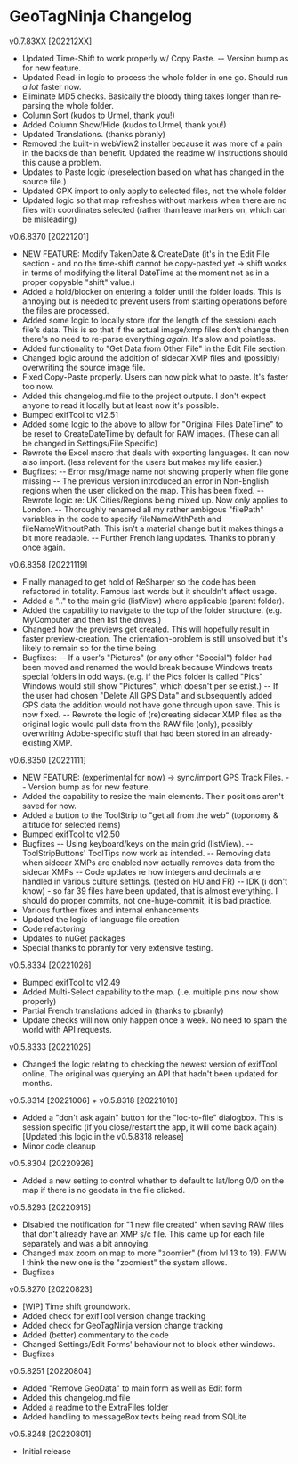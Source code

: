 ﻿# GeoTagNinja Changelog
v0.7.83XX [202212XX]
- Updated Time-Shift to work properly w/ Copy Paste. 
-- Version bump as for new feature.
- Updated Read-in logic to process the whole folder in one go. Should run _a lot_ faster now.
- Eliminate MD5 checks. Basically the bloody thing takes longer than re-parsing the whole folder.
- Column Sort (kudos to Urmel, thank you!)
- Added Column Show/Hide (kudos to Urmel, thank you!)
- Updated Translations. (thanks pbranly)
- Removed the built-in webView2 installer because it was more of a pain in the backside than benefit. Updated the readme w/ instructions should this cause a problem.
- Updates to Paste logic (preselection based on what has changed in the source file.)
- Updated GPX import to only apply to selected files, not the whole folder
- Updated logic so that map refreshes without markers when there are no files with coordinates selected (rather than leave markers on, which can be misleading)


v0.6.8370 [20221201]
- NEW FEATURE: Modify TakenDate & CreateDate (it's in the Edit File section - and no the time-shift cannot be copy-pasted yet -> shift works in terms of modifying the literal DateTime at the moment not as in a proper copyable "shift" value.)
- Added a hold/blocker on entering a folder until the folder loads. This is annoying but is needed to prevent users from starting operations before the files are processed.
- Added some logic to locally store (for the length of the session) each file's data. This is so that if the actual image/xmp files don't change then there's no need to re-parse everything _again_. It's slow and pointless.
- Added functionality to "Get Data from Other File" in the Edit File section.
- Changed logic around the addition of sidecar XMP files and (possibly) overwriting the source image file.
- Fixed Copy-Paste properly. Users can now pick what to paste. It's faster too now.
- Added this changelog.md file to the project outputs. I don't expect anyone to read it locally but at least now it's possible.
- Bumped exifTool to v12.51
- Added some logic to the above to allow for "Original Files DateTime" to be reset to CreateDateTime by default for RAW images. (These can all be changed in Settings/File Specific)
- Rewrote the Excel macro that deals with exporting languages. It can now also import. (less relevant for the users but makes my life easier.)
- Bugfixes:
-- Error msg/image name not showing properly when file gone missing
-- The previous version introduced an error in Non-English regions when the user clicked on the map. This has been fixed.
-- Rewrote logic re: UK Cities/Regions being mixed up. Now only applies to London.
-- Thoroughly renamed all my rather ambigous "filePath" variables in the code to specify fileNameWithPath and fileNameWithoutPath. This isn't a material change but it makes things a bit more readable.
-- Further French lang updates. Thanks to pbranly once again.

v0.6.8358 [20221119]
- Finally managed to get hold of ReSharper so the code has been refactored in totality. Famous last words but it shouldn't affect usage.
- Added a ".." to the main grid (listView) where applicable (parent folder).
- Added the capability to navigate to the top of the folder structure. (e.g. MyComputer and then list the drives.)
- Changed how the previews get created. This will hopefully result in faster preview-creation. The orientation-problem is still unsolved but it's likely to remain so for the time being.
- Bugfixes:
-- If a user's "Pictures" (or any other "Special") folder had been moved and renamed the would break because Windows treats special folders in odd ways. (e.g. if the Pics folder is called "Pics" Windows would still show "Pictures", which doesn't per se exist.)
-- If the user had chosen "Delete All GPS Data" and subsequently added GPS data the addition would not have gone through upon save. This is now fixed.
-- Rewrote the logic of (re)creating sidecar XMP files as the original logic would pull data from the RAW file (only), possibly overwriting Adobe-specific stuff that had been stored in an already-existing XMP.

v0.6.8350 [20221111]
- NEW FEATURE: (experimental for now) -> sync/import GPS Track Files.
-- Version bump as for new feature.
- Added the capability to resize the main elements. Their positions aren't saved for now.
- Added a button to the ToolStrip to "get all from the web" (toponomy & altitude for selected items)
- Bumped exifTool to v12.50
- Bugfixes 
-- Using keyboard/keys on the main grid (listView).
-- ToolStripButtons' ToolTips now work as intended.
-- Removing data when sidecar XMPs are enabled now actually removes data from the sidecar XMPs
-- Code updates re how integers and decimals are handled in various culture settings. (tested on HU and FR)
-- IDK (i don't know) - so far 39 files have been updated, that is almost everything. I should do proper commits, not one-huge-commit, it is bad practice.
- Various further fixes and internal enhancements
- Updated the logic of language file creation
- Code refactoring
- Updates to nuGet packages
- Special thanks to pbranly for very extensive testing.

v0.5.8334 [20221026]
- Bumped exifTool to v12.49
- Added Multi-Select capability to the map. (i.e. multiple pins now show properly)
- Partial French translations added in (thanks to pbranly)
- Update checks will now only happen once a week. No need to spam the world with API requests.

v0.5.8333 [20221025]
- Changed the logic relating to checking the newest version of exifTool online. The original was querying an API that hadn't been updated for months.

v0.5.8314 [20221006] + v0.5.8318 [20221010]
- Added a "don't ask again" button for the "loc-to-file" dialogbox. This is session specific (if you close/restart the app, it will come back again). [Updated this logic in the v0.5.8318 release]
- Minor code cleanup

v0.5.8304 [20220926]
- Added a new setting to control whether to default to lat/long 0/0 on the map if there is no geodata in the file clicked.

v0.5.8293 [20220915]
- Disabled the notification for "1 new file created" when saving RAW files that don't already have an XMP s/c file. This came up for each file separately and was a bit annoying.
- Changed max zoom on map to more "zoomier" (from lvl 13 to 19). FWIW I think the new one is the "zoomiest" the system allows.
- Bugfixes

v0.5.8270 [20220823]
- [WIP] Time shift groundwork.
- Added check for exifTool version change tracking
- Added check for GeoTagNinja version change tracking
- Added (better) commentary to the code
- Changed Settings/Edit Forms' behaviour not to block other windows.
- Bugfixes

v0.5.8251 [20220804]
- Added "Remove GeoData" to main form as well as Edit form
- Added this changelog.md file
- Added a readme to the ExtraFiles folder
- Added handling to messageBox texts being read from SQLite
 
v0.5.8248 [20220801]
- Initial release